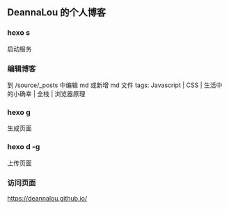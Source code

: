 ## DeannaLou 的个人博客

### hexo s
启动服务

### 编辑博客
到 /source/_posts 中编辑 md 或新增 md 文件
tags: Javascript | CSS | 生活中的小确幸 | 全栈 | 浏览器原理

### hexo g
生成页面

### hexo d -g
上传页面

### 访问页面
https://deannalou.github.io/